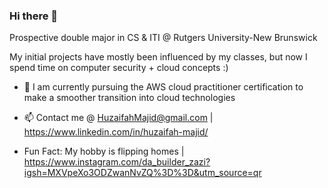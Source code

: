 ### Hi there 👋

Prospective double major in CS & ITI @ Rutgers University-New Brunswick

My initial projects have mostly been influenced by my classes, but now I spend time on computer security + cloud concepts :)

* 🌱 I am currently pursuing the AWS cloud practitioner certification to make a smoother transition into cloud technologies
  
* 📫 Contact me @ HuzaifahMajid@gmail.com | https://www.linkedin.com/in/huzaifah-majid/
  
* Fun Fact: My hobby is flipping homes | https://www.instagram.com/da_builder_zazi?igsh=MXVpeXo3ODZwanNvZQ%3D%3D&utm_source=qr



